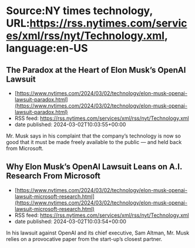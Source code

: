 # Source:NY times technology, URL:https://rss.nytimes.com/services/xml/rss/nyt/Technology.xml, language:en-US

## The Paradox at the Heart of Elon Musk’s OpenAI Lawsuit
 - [https://www.nytimes.com/2024/03/02/technology/elon-musk-openai-lawsuit-paradox.html](https://www.nytimes.com/2024/03/02/technology/elon-musk-openai-lawsuit-paradox.html)
 - RSS feed: https://rss.nytimes.com/services/xml/rss/nyt/Technology.xml
 - date published: 2024-03-02T10:03:55+00:00

Mr. Musk says in his complaint that the company’s technology is now so good that it must be made freely available to the public — and held back from Microsoft.

## Why Elon Musk’s OpenAI Lawsuit Leans on A.I. Research From Microsoft
 - [https://www.nytimes.com/2024/03/02/technology/elon-musk-openai-lawsuit-microsoft-research.html](https://www.nytimes.com/2024/03/02/technology/elon-musk-openai-lawsuit-microsoft-research.html)
 - RSS feed: https://rss.nytimes.com/services/xml/rss/nyt/Technology.xml
 - date published: 2024-03-02T10:03:54+00:00

In his lawsuit against OpenAI and its chief executive, Sam Altman, Mr. Musk relies on a provocative paper from the start-up’s closest partner.

